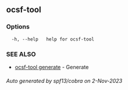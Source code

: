 ## ocsf-tool



### Options

```
  -h, --help   help for ocsf-tool
```

### SEE ALSO

* [ocsf-tool generate](ocsf-tool_generate.md)	 - Generate

###### Auto generated by spf13/cobra on 2-Nov-2023
